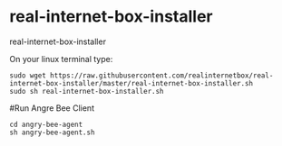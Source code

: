 # real-internet-box-installer
real-internet-box-installer

On your linux terminal type:

```
sudo wget https://raw.githubusercontent.com/realinternetbox/real-internet-box-installer/master/real-internet-box-installer.sh
sudo sh real-internet-box-installer.sh
```

#Run Angre Bee Client

```
cd angry-bee-agent
sh angry-bee-agent.sh
```
